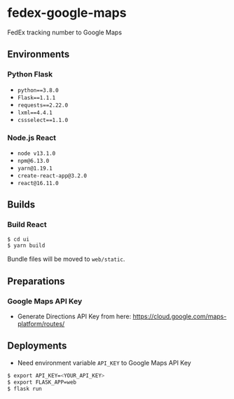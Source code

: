 # fedex-google-maps
FedEx tracking number to Google Maps

## Environments

### Python Flask
* `python==3.8.0`
* `Flask==1.1.1`
* `requests==2.22.0`
* `lxml==4.4.1`
* `cssselect==1.1.0`

### Node.js React
* `node v13.1.0`
* `npm@6.13.0`
* `yarn@1.19.1`
* `create-react-app@3.2.0`
* `react@16.11.0`

## Builds

### Build React
```bash
$ cd ui
$ yarn build
```
Bundle files will be moved to `web/static`.

## Preparations

### Google Maps API Key
* Generate Directions API Key from here: https://cloud.google.com/maps-platform/routes/

## Deployments

* Need environment variable `API_KEY` to Google Maps API Key
```bash
$ export API_KEY=<YOUR_API_KEY>
$ export FLASK_APP=web
$ flask run
```
